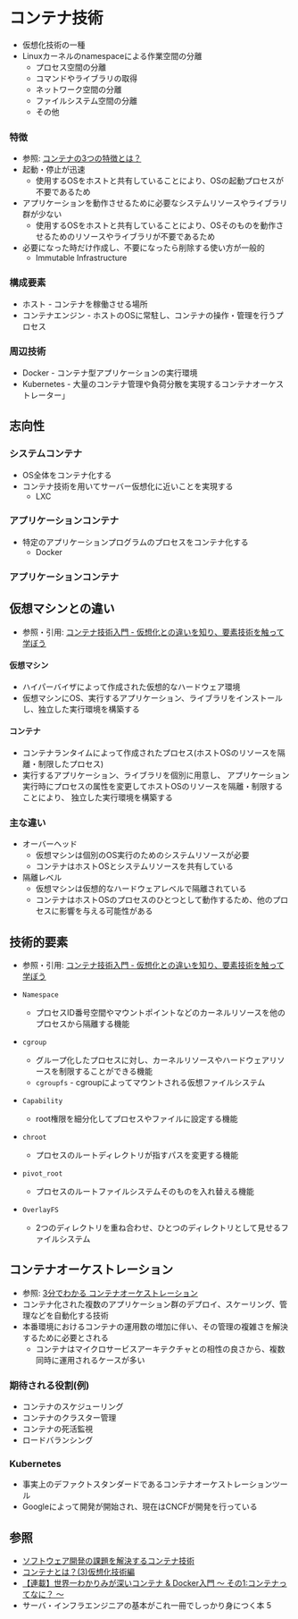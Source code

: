 # コンテナ技術
- 仮想化技術の一種
- Linuxカーネルのnamespaceによる作業空間の分離
  - プロセス空間の分離
  - コマンドやライブラリの取得
  - ネットワーク空間の分離
  - ファイルシステム空間の分離
  - その他

### 特徴
- 参照: [コンテナの3つの特徴とは？](https://news.mynavi.jp/article/zerocontena-4/)
- 起動・停止が迅速
  - 使用するOSをホストと共有していることにより、OSの起動プロセスが不要であるため
- アプリケーションを動作させるために必要なシステムリソースやライブラリ群が少ない
  - 使用するOSをホストと共有していることにより、OSそのものを動作させるためのリソースやライブラリが不要であるため
- 必要になった時だけ作成し、不要になったら削除する使い方が一般的
  - Immutable Infrastructure

### 構成要素
- ホスト - コンテナを稼働させる場所
- コンテナエンジン - ホストのOSに常駐し、コンテナの操作・管理を行うプロセス

### 周辺技術
- Docker - コンテナ型アプリケーションの実行環境
- Kubernetes - 大量のコンテナ管理や負荷分散を実現するコンテナオーケストレーター」

## 志向性
### システムコンテナ
- OS全体をコンテナ化する
- コンテナ技術を用いてサーバー仮想化に近いことを実現する
  - LXC

### アプリケーションコンテナ
- 特定のアプリケーションプログラムのプロセスをコンテナ化する
  - Docker

### アプリケーションコンテナ

## 仮想マシンとの違い
- 参照・引用: [コンテナ技術入門 - 仮想化との違いを知り、要素技術を触って学ぼう](https://employment.en-japan.com/engineerhub/entry/2019/02/05/103000)

#### 仮想マシン
- ハイパーバイザによって作成された仮想的なハードウェア環境
- 仮想マシンにOS、実行するアプリケーション、ライブラリをインストールし、独立した実行環境を構築する

#### コンテナ
- コンテナランタイムによって作成されたプロセス(ホストOSのリソースを隔離・制限したプロセス)
- 実行するアプリケーション、ライブラリを個別に用意し、
  アプリケーション実行時にプロセスの属性を変更してホストOSのリソースを隔離・制限することにより、
  独立した実行環境を構築する

### 主な違い
- オーバーヘッド
  - 仮想マシンは個別のOS実行のためのシステムリソースが必要
  - コンテナはホストOSとシステムリソースを共有している
- 隔離レベル
  - 仮想マシンは仮想的なハードウェアレベルで隔離されている
  - コンテナはホストOSのプロセスのひとつとして動作するため、他のプロセスに影響を与える可能性がある

## 技術的要素
- 参照・引用: [コンテナ技術入門 - 仮想化との違いを知り、要素技術を触って学ぼう](https://employment.en-japan.com/engineerhub/entry/2019/02/05/103000)

- `Namespace`
  - プロセスID番号空間やマウントポイントなどのカーネルリソースを他のプロセスから隔離する機能
- `cgroup`
  - グループ化したプロセスに対し、カーネルリソースやハードウェアリソースを制限することができる機能
  - `cgroupfs` - cgroupによってマウントされる仮想ファイルシステム
- `Capability`
  - root権限を細分化してプロセスやファイルに設定する機能
- `chroot`
  - プロセスのルートディレクトリが指すパスを変更する機能
- `pivot_root`
  - プロセスのルートファイルシステムそのものを入れ替える機能
- `OverlayFS`
  - 2つのディレクトリを重ね合わせ、ひとつのディレクトリとして見せるファイルシステム

## コンテナオーケストレーション
- 参照: [3分でわかる コンテナオーケストレーション](https://xtech.nikkei.com/atcl/nxt/keyword/18/00002/080500086)
- コンテナ化された複数のアプリケーション群のデプロイ、スケーリング、管理などを自動化する技術
- 本番環境におけるコンテナの運用数の増加に伴い、その管理の複雑さを解決するために必要とされる
  - コンテナはマイクロサービスアーキテクチャとの相性の良さから、複数同時に運用されるケースが多い

### 期待される役割(例)
- コンテナのスケジューリング
- コンテナのクラスター管理
- コンテナの死活監視
- ロードバランシング

### Kubernetes
- 事実上のデファクトスタンダードであるコンテナオーケストレーションツール
- Googleによって開発が開始され、現在はCNCFが開発を行っている

## 参照
- [ソフトウェア開発の課題を解決するコンテナ技術](https://www.atmarkit.co.jp/ait/articles/1901/29/news005.html)
- [コンテナとは？(3)仮想化技術編](https://news.mynavi.jp/article/zerocontena-3/)
- [【連載】世界一わかりみが深いコンテナ & Docker入門 〜 その1:コンテナってなに？ 〜](https://tech-lab.sios.jp/archives/18811)
- サーバ・インフラエンジニアの基本がこれ一冊でしっかり身につく本 5

